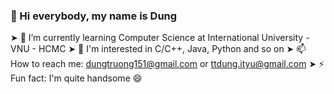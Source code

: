### 👋 Hi everybody, my name is Dung

➤ 🌱 I’m currently learning Computer Science at International University - VNU - HCMC
➤	🔭 I'm interested in C/C++, Java, Python and so on
➤ 📫 How to reach me: dungtruong151@gmail.com or ttdung.ityu@gmail.com
➤ ⚡ Fun fact: I'm quite handsome 😄
